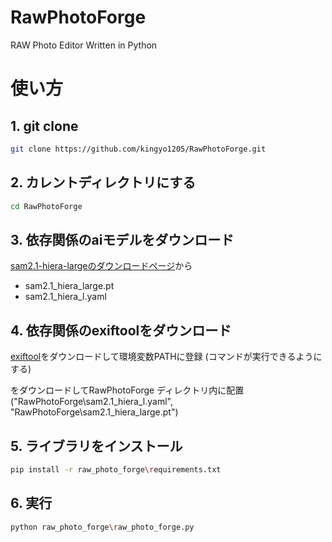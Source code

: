 # RawPhotoForge
RAW Photo Editor Written in Python


# 使い方

## 1. git clone

```bash
git clone https://github.com/kingyo1205/RawPhotoForge.git
```

## 2. カレントディレクトリにする
```bash
cd RawPhotoForge
```

## 3. 依存関係のaiモデルをダウンロード
[sam2.1-hiera-largeのダウンロードページ](https://huggingface.co/facebook/sam2.1-hiera-large/tree/main)から
- sam2.1_hiera_large.pt
- sam2.1_hiera_l.yaml

## 4. 依存関係のexiftoolをダウンロード
[exiftool](https://exiftool.org/)をダウンロードして環境変数PATHに登録 (コマンドが実行できるようにする)


をダウンロードしてRawPhotoForge ディレクトリ内に配置 ("RawPhotoForge\sam2.1_hiera_l.yaml", "RawPhotoForge\sam2.1_hiera_large.pt")


## 5. ライブラリをインストール
```bash
pip install -r raw_photo_forge\requirements.txt
```

## 6. 実行
```bash
python raw_photo_forge\raw_photo_forge.py
```




